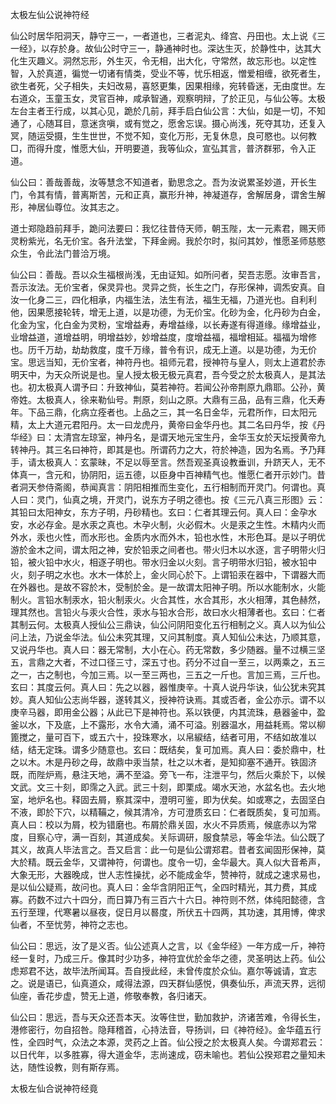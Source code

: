 太极左仙公说神符经  

仙公时居华阳洞天，静守三一，一者道也，三者泥丸、绛宫、丹田也。太上说《三一经》，以存於身。故仙公时守三一，静通神时也。深达生灭，於静性中，达其大化生灭趣义。洞然忘形，外生灭，令无相，出大化，守常然，故忘形也。以定性智，入於真道，徧觉一切诸有情类，受业不等，忧乐相返，憎爱相缠，欲死者生，欲生者死，父子相失，夫妇改易，喜怒更集，因果相缘，宛转昏迷，无由度世。左右道众，玉童玉女，灵官百神，咸承智通，观察明辩，了於正见，与仙公等。太极左台主者王行成，以其心见，跪於几前，拜手启白仙公言：大仙，如是一切，不知通了，心随耳目，意迷贪嗔，或有觉之，愿舍忘误。摄心尚浅，死夺其功，还复入冥，随运受摄，生生世世，不觉不知，变化万形，无复休息，良可愍也。以何教□，而得升度，惟愿大仙，开明要道，我等仙众，宣弘其言，普济群邪，令入正道。  

仙公曰：善哉善哉，汝等慧念不知道者，勤思念之。吾为汝说累圣妙道，开长生门，令其有情，普离斯苦，元和正真，赢形升神，神凝道存，舍解居身，谓舍生解形，神居仙尊位。汝其志之。  

道士郑隐趋前拜手，跪问法要曰：我忆往昔侍天师，朝玉陛，太一元素君，赐天师灵粉紫光，名无价宝。各升法堂，下拜金阙。我於尔时，拟问其妙，惟愿圣师慈愍众生，令此法门普洽万境。  

仙公曰：善哉。吾以众生福根尚浅，无由证知。如所问者，契吾志愿。汝审吾言，吾示汝法。无价宝者，保灵异也。灵异之赀，长生之门，存形保神，调炁安真。自汝一化身二三，四化相承，内福生法，法生有法，福生无福，乃道光也。自利利他，因果愿接轮转，增无上道，以是功德，为无价宝。化砂为金，化丹砂为白金，化金为宝，化白金为灵粉，宝增益寿，寿增益缘，以长寿遂有得道缘。缘增益业，业增益道，道增益明，明增益妙，妙增益度，度增益福，福增相延。福福为增修也。历千万劫，劫劫救度，度千万缘，普令有识，成无上道。以是功德，为无价宝。思远当知，无价宝者，神符丹也。祖师元君，授神符与皇人，则太上道君於赤明天中，为天众所说是也。皇人授太极无极元真君，吾今受之於太极真人，是其法也。初太极真人谓予曰：升致神仙，莫若神符。若闻公孙帝荆原九鼎耶。公孙，黄帝姓。太极真人，徐来勒仙号。荆原，刻山之原。大鼎有三品，品有三鼎，化夭寿年。下品三鼎，化病立痊者也。上品之三，其一名日金华，元君所作，曰太阳元精，太上大道元君阳丹。太一曰龙虎丹，黄帝曰金华丹也。其二名曰丹华，按《丹华经》曰：太清宫左琼室，神丹名，是谓天地元宝生丹，金华玉女於天坛授黄帝九转神丹。其三名曰神符，即其是也。所谓药力之大，符於神造，因为名焉。予乃拜手，请太极真人：玄蒙昧，不足以辱至言。然吾观圣真设教垂训，升跻天人，无不体真一，含元和，协阴阳，运五德，以臣身中百神精气也。惟愿仁者开示妙门。昔者洞天参侍斋阁，恭闻真言：阴阳相推而生变化，五行相制而开灵门。何谓也。真人曰：灵门，仙真之境，开灵门，说东方子明之德也。按《三元八真三形图》云：其铅曰太阳神女，东方子明，丹砂精也。玄曰：仁者其理云何。真人曰：金孕水安，水必存金。是水汞之真也。木孕火制，火必假木。火是汞之生性。木精内火而外水，汞也火性，而水形也。金质内水而外木，铅也水性，木形色耳。是以子明优游於金木之间，谓太阳之神，安於铅汞之间者也。带火归木以水逐，言子明带火归铅，被火铅中水火，相逐子明也。带水归金以火刻。言子明带水归铅，被水铅中火，刻子明之水也。水木一体於上，金火同心於下。上谓铅汞在器中，下谓器大而在外器也。是故不容於木，受制於金。是一故谓太阳神子明。所以水能制水，火能制火。言铅水制汞水，铅火制汞火。火合其性，水合其形，水火相薄，其色赫然，理其然也。言铅火与汞火合性，汞水与铅水合形，故曰水火相薄者也。玄曰：仁者其制云何。太极真人授仙公三鼎诀，仙公问阴阳变化五行相制之义。真人以为仙公问上法，乃说金华法。仙公未究其理，又问其制度。真人知仙公未达，乃顺其意，又说丹华也。真人曰：器无常制，大小在心。药无常数，多少随器。量不过横三坚五，言鼎之大者，不过口径三寸，深五寸也。药分不过自一至三，以两乘之，五三之一，古之制也，今加三焉。以一至三两也，三五之一斤也。言加三焉，三斤也。玄曰：其度云何。真人曰：先之以器，器惟庚辛。十真人说丹华诀，仙公犹未究其妙。真人知仙公志尚华器，遂转其义，授神符诀焉。其或否者，金公亦示。谓不以庚辛马器，即用金公器；从此已下是神符也。系以铁便，内其流珠，悬器釜中，盈釜以水，下及底，上不露形，水令大涌，涌不可溢。别器温水，用益耗焉。常以柳篦搅之，量可百下，或五六十，投珠寒水，以帛綟结，结者可用，不结如故准以结，结无定珠。谓多少随意也。玄曰：既结矣，复可加焉。真人曰：委於鼎中，杜之以木。木是丹砂之母，故鼎中汞当禁，杜之以木者，是知抑塞不通开。铁固济既，而陛炉焉，悬注天地，满不至溢。旁飞一布，注泄平匀，然后火乘於下，以候文武。文三十刻，即霈之入武。武三十刻，即栗成。竭水天池，水盆名也。去火地室，地炉名也。释固去屑，察其深中，澄明可鉴，即为伏矣。如或寒之，去固坚白不液，即於下穴，以精鞴之，候其清冷，方可澄质玄曰：仁者既质矣，复可加焉。真人曰：校以为屑，校为错磨也。布屑於鼎关固，水火不异质焉，候底赤以为常度，目察心守，满一百刻，其道成矣。关际调研，服食禁忌，等金华法。仙公既了其义，故真人毕法言之。吾又启言：此一句是仙公谓郑君。昔者玄闻固形保神，莫大於精。既云金华，又谓神符，何谓也。度令一切，金华最大。真人似大音希声，大象无形，大器晚成，世人志性操扰，必不能成金华，赞神符，就成之速求易也，是以仙公疑焉，故问也。真人曰：金华含阴阳正气，全四时精光，其力费，其成寡。药数不过六十四分，而日算乃有三百六十六日。神符则不然，体纯阳懿德，含五行至理，代寒暑以昼夜，促日月以晷度，所伏五十四两，其功速，其用博，俾求仙者，不至忧劳，神符之志也。  

仙公曰：思远，汝了是义否。仙公述真人之言，以《金华经》一年方成一斤，神符经一复时，乃成三斤。像其时少功多，神符宜优於金华之德，灵圣明达上药。仙公虑郑君不达，故毕法所闻耳。吾自授此经，未曾传度於众仙。嘉尔等诚请，宜志之。说是语已，仙真道众，咸得法源，四天群仙感悦，俱奏仙乐，声流天界，远彻仙座，香花步虚，赞无上道，修敬奉教，各归诸天。  

仙公曰：思远，吾与天众还吾本天。汝等住世，勤加救护，济诸苦难，令得长生，港修密行，勿自招咎。隐拜稽首，心持法音，导扬训，曰《神符经》。金华蕴五行性，全四时气，众法之本源，灵药之上首。仙公授之於太极真人矣。今谓郑君云：以日代年，以多胜寡，得大道金华，志尚速成，窃未喻也。若仙公揆郑君之量知未达，随性设教，则有斯存焉。  

太极左仙合说神符经竟  
